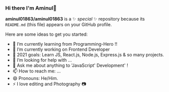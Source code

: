 ### Hi there I'm Aminul👋


**aminul01863/aminul01863** is a ✨ _special_ ✨ repository because its `README.md` (this file) appears on your GitHub profile.

Here are some ideas to get you started:

- 📓 I’m currently learning from Programming-Hero !!
- 🌱  I’m currently working on Frontend Developer
- 🥅 2021 goals: Learn JS, React.js, Node.js, Express.js & so many projects.
- 🤔 I’m looking for help with ...
- 💬 Ask me about anything to 'JavaScript'  Development' !
- 📫 How to reach me: ...
- 😄 Pronouns: He/Him.
- ⚡  I love editing and Photography 📷 

